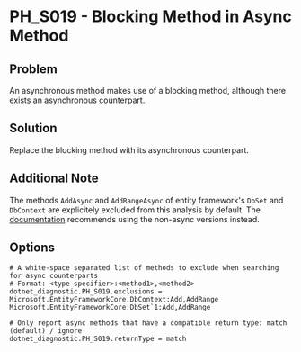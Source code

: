 # PH_S019 - Blocking Method in Async Method

## Problem

An asynchronous method makes use of a blocking method, although there exists an asynchronous counterpart.

## Solution

Replace the blocking method with its asynchronous counterpart.

## Additional Note

The methods `AddAsync` and `AddRangeAsync` of entity framework's `DbSet` and `DbContext` are explicitely excluded from this analysis by default. The [documentation](https://docs.microsoft.com/en-us/dotnet/api/microsoft.entityframeworkcore.dbcontext.addasync?view=efcore-5.0) recommends using the non-async versions instead.

## Options

```
# A white-space separated list of methods to exclude when searching for async counterparts
# Format: <type-specifier>:<method1>,<method2>
dotnet_diagnostic.PH_S019.exclusions = Microsoft.EntityFrameworkCore.DbContext:Add,AddRange Microsoft.EntityFrameworkCore.DbSet`1:Add,AddRange

# Only report async methods that have a compatible return type: match (default) / ignore
dotnet_diagnostic.PH_S019.returnType = match
```
